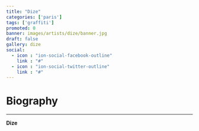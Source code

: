 ```yaml
---
title: "Dize"
categories: ['paris']
tags: ['graffiti']
promoted: 0
banner: images/artists/dize/banner.jpg
draft: false
gallery: dize
social:
  - icon : "ion-social-facebook-outline"
    link : "#"
  - icon : "ion-social-twitter-outline"
    link : "#"
---
```


# Biography
---

**Dize**